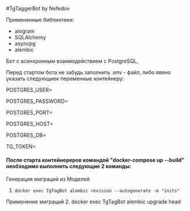 #TgTaggerBot by Nefedov

Примененные библиотеки:
- aiogram
- SQLAlchemy
- asyncpg
- alembic

Бот с асинхронным взаимодействием с PostgreSQL, 

Перед стартом бота не забудь заполнить .env - файл, либо явяно указать следующиек переменные контейнеру:

POSTGRES_USER=

POSTGRES_PASSWORD=

POSTGRES_PORT=

POSTGRES_HOST=

POSTGRES_DB=

TG_TOKEN=



#### После старта контейнереров командой "docker-compose up --build" необходимо выполнить следующие 2 команды:
Генерация миграций из Моделей
1.     docker exec TgTagBot alembic revision --autogenerate -m "inits"

Применение миграций
2.     docker exec TgTagBot alembic upgrade head
